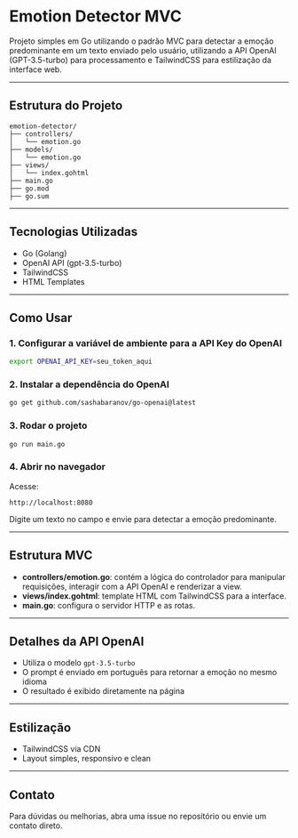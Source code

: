 # Emotion Detector MVC

Projeto simples em Go utilizando o padrão MVC para detectar a emoção predominante em um texto enviado pelo usuário, utilizando a API OpenAI (GPT-3.5-turbo) para processamento e TailwindCSS para estilização da interface web.

---

## Estrutura do Projeto

```
emotion-detector/
├── controllers/
│   └── emotion.go
├── models/
│   └── emotion.go
├── views/
│   └── index.gohtml
├── main.go
├── go.mod
├── go.sum
```

---

## Tecnologias Utilizadas

- Go (Golang)
- OpenAI API (gpt-3.5-turbo)
- TailwindCSS
- HTML Templates

---

## Como Usar

### 1. Configurar a variável de ambiente para a API Key do OpenAI

```bash
export OPENAI_API_KEY=seu_token_aqui
```

### 2. Instalar a dependência do OpenAI

```bash
go get github.com/sashabaranov/go-openai@latest
```

### 3. Rodar o projeto

```bash
go run main.go
```

### 4. Abrir no navegador

Acesse:

```
http://localhost:8080
```

Digite um texto no campo e envie para detectar a emoção predominante.

---

## Estrutura MVC

- **controllers/emotion.go**: contém a lógica do controlador para manipular requisições, interagir com a API OpenAI e renderizar a view.
- **views/index.gohtml**: template HTML com TailwindCSS para a interface.
- **main.go**: configura o servidor HTTP e as rotas.

---

## Detalhes da API OpenAI

- Utiliza o modelo `gpt-3.5-turbo`
- O prompt é enviado em português para retornar a emoção no mesmo idioma
- O resultado é exibido diretamente na página

---

## Estilização

- TailwindCSS via CDN
- Layout simples, responsivo e clean

---

## Contato

Para dúvidas ou melhorias, abra uma issue no repositório ou envie um contato direto.